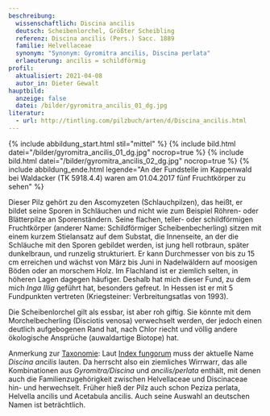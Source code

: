 ```yaml
---
beschreibung:
  wissenschaftlich: Discina ancilis
  deutsch: Scheibenlorchel, Größter Scheibling
  referenz: Discina ancilis (Pers.) Sacc. 1889
  familie: Helvellaceae
  synonym: "Synonym: Gyromitra ancilis, Discina perlata"
  erlaeuterung: ancilis = schildförmig
profil:
  aktualisiert: 2021-04-08
  autor_in: Dieter Gewalt
hauptbild:
  anzeige: false
  datei: /bilder/gyromitra_ancilis_01_dg.jpg
literatur:
  - url: http://tintling.com/pilzbuch/arten/d/Discina_ancilis.html
---
```

{% include abbildung_start.html stil="mittel" %}
{% include bild.html datei="/bilder/gyromitra_ancilis_01_dg.jpg" nocrop=true %}
{% include bild.html datei="/bilder/gyromitra_ancilis_02_dg.jpg" nocrop=true %}
{% include abbildung_ende.html legende="An der Fundstelle im Kappenwald bei Waldacker (TK 5918.4.4) waren am 01.04.2017 fünf Fruchtkörper zu sehen" %}

Dieser Pilz gehört zu den Ascomyzeten (Schlauchpilzen), das heißt, er bildet seine Sporen in Schläuchen und nicht wie zum Beispiel Röhren- oder Blätterpilze an Sporenständern. Seine flachen, teller- oder schildförmigen Fruchtkörper (anderer Name: Schildförmiger Scheibenbecherling) sitzen mit einem kurzem Stielansatz auf dem Substat, die Innenseite, an der die Schläuche mit den Sporen gebildet werden, ist jung hell rotbraun, später dunkelbraun, und runzelig strukturiert. Er kann Durchmesser von bis zu 15 cm erreichen und wächst von März bis Juni in Nadelwäldern auf moosigen Böden oder an morschem Holz. Im Flachland ist er ziemlich selten, in höheren Lagen dagegen häufiger. Deshalb hat mich dieser Fund, zu dem mich *Inga Illig* geführt hat, besonders gefreut. In Hessen ist er mit 5 Fundpunkten vertreten (Kriegsteiner: Verbreitungsatlas von 1993).

Die Scheibenlorchel gilt als essbar, ist aber roh giftig. Sie könnte mit dem Morchelbecherling (Disciotis venosa) verwechselt werden, der jedoch einen deutlich aufgebogenen Rand hat, nach Chlor riecht und völlig andere ökologische Ansprüche (auwaldartige Biotope) hat.

Anmerkung zur [Taxonomie](Taxonomie "Glossar"): 
Laut [Index fungorum](http://www.speciesfungorum.org/Names/SynSpecies.asp?RecordID=248544) muss der aktuelle Name *Discina ancilis* lauten. Da herrscht also ein ziemliches Wirrwarr, das alle Kombinationen aus *Gyromitra/Discina* und *ancilis/perlata* enthält, mit denen auch die Familienzugehörigkeit zwischen Helvellaceae und Discinaceae hin- und herwechselt. Früher hieß der Pilz auch schon Peziza perlata, Helvella ancilis und Acetabula ancilis. Auch seine Auswahl an deutschen Namen ist beträchtlich.